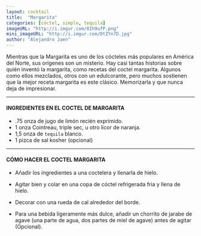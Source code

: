 ```yaml
---
layout: cocktail
title:  "Margarita"
categories: [cóctel, simple, tequila]
imageURL: "http://i.imgur.com/8Ih9ufP.png"
mini_imageURL: "http://i.imgur.com/DtZYn7D.jpg"
author: "Alejandro Jaen"
---
```


Mientras que la Margarita es uno de los cócteles más populares en América del Norte, sus orígenes son un misterio. Hay casi tantas historias sobre quién inventó la margarita, como recetas del coctel margarita. Algunos como ellos mezclados, otros con un edulcorante, pero muchos sostienen que la mejor receta margarita es este clásico. Memorizarla y que nunca deja de impresionar.

**************************************************

#### INGREDIENTES EN EL COCTEL DE MARGARITA

- .75 onza de jugo de limón recién exprimido.
- 1 onza Cointreau, triple sec, u otro licor de naranja.
- 1,5 onza de `tequila` blanco.
- 1 pizca de sal kosher (opcional)

**************************************************

#### CÓMO HACER EL COCTEL MARGARITA

- Añadir los ingredientes a una coctelera y llenarla de hielo.

- Agitar bien y colar en una copa de cóctel refrigerada fria y llena de hielo.

- Decorar con una rueda de cal alrededor del borde.

- Para una bebida ligeramente más dulce, añadir un chorrito de jarabe de agave
  (una parte de agua, dos partes de miel de agave) antes de agitar (Opcional).
